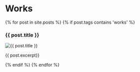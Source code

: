 # Works

{% for post in site.posts %}
{% if post.tags contains 'works' %}
<h3>{{ post.title }}</h3>
<img alt="{{ post.title }}" src="{{ post.image }}" />
<p>{{ post.excerpt}}</p>
{% endif %}
{% endfor %}

